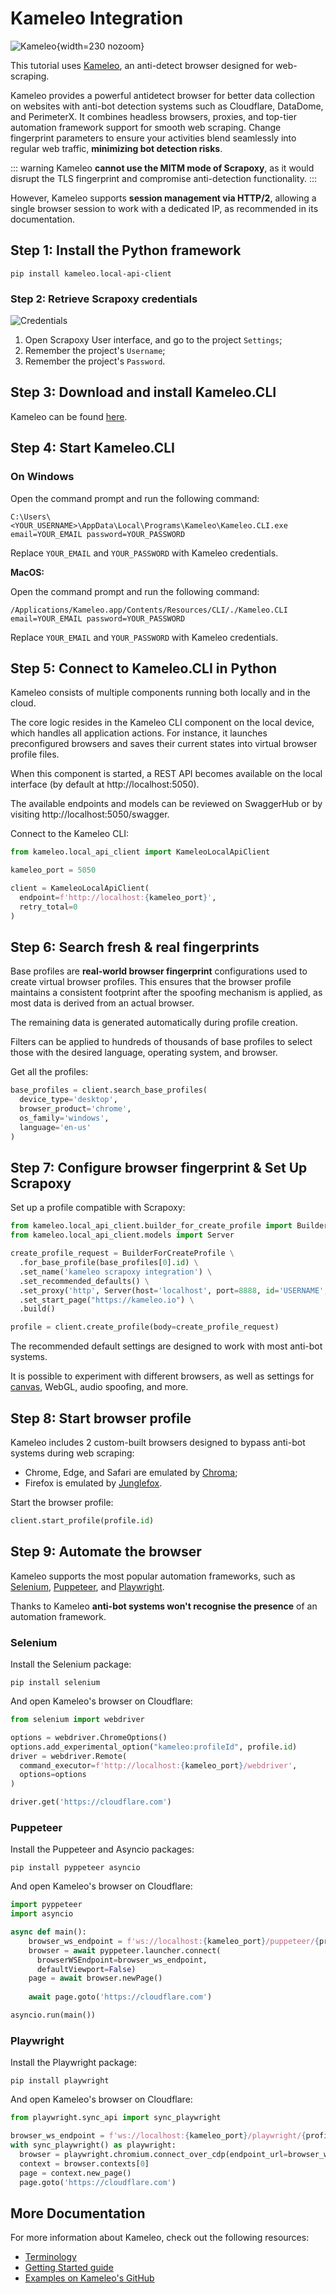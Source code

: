 # Kameleo Integration

![Kameleo](kameleo.svg){width=230 nozoom}

This tutorial uses [Kameleo](https://kameleo.io/web-scraping?utm_source=scrapoxy&utm_medium=github&utm_campaign=scrapoxy_integration_guide), 
an anti-detect browser designed for web-scraping.

Kameleo provides a powerful antidetect browser for better data collection on websites with anti-bot detection systems such as Cloudflare, DataDome, and PerimeterX.
It combines headless browsers, proxies, and top-tier automation framework support for smooth web scraping. 
Change fingerprint parameters to ensure your activities blend seamlessly into regular web traffic, **minimizing bot detection risks**.

::: warning
Kameleo **cannot use the MITM mode of Scrapoxy**,
as it would disrupt the TLS fingerprint and compromise anti-detection functionality.
:::

However, Kameleo supports **session management via HTTP/2**, 
allowing a single browser session to work with a dedicated IP, 
as recommended in its documentation.


## Step 1: Install the Python framework

```shell
pip install kameleo.local-api-client
```


### Step 2: Retrieve Scrapoxy credentials

![Credentials](../../credentials.png)

1. Open Scrapoxy User interface, and go to the project `Settings`;
2. Remember the project's `Username`;
3. Remember the project's `Password`.


## Step 3: Download and install Kameleo.CLI

Kameleo can be found
[here](https://kameleo.io/downloads?utm_source=scrapoxy&utm_medium=github&utm_campaign=scrapoxy_integration_guide).


## Step 4: Start Kameleo.CLI

### On Windows

Open the command prompt and run the following command:

```shell
C:\Users\<YOUR_USERNAME>\AppData\Local\Programs\Kameleo\Kameleo.CLI.exe email=YOUR_EMAIL password=YOUR_PASSWORD
```

Replace `YOUR_EMAIL` and `YOUR_PASSWORD` with Kameleo credentials.


**MacOS:**

Open the command prompt and run the following command:

```shell
/Applications/Kameleo.app/Contents/Resources/CLI/./Kameleo.CLI email=YOUR_EMAIL password=YOUR_PASSWORD
```

Replace `YOUR_EMAIL` and `YOUR_PASSWORD` with Kameleo credentials.


## Step 5: Connect to Kameleo.CLI in Python

Kameleo consists of multiple components running both locally and in the cloud.

The core logic resides in the Kameleo CLI component on the local device, which handles all application actions.
For instance, it launches preconfigured browsers and saves their current states into virtual browser profile files.

When this component is started, a REST API becomes available on the local interface (by default at http://localhost:5050).

The available endpoints and models can be reviewed on SwaggerHub or by visiting http://localhost:5050/swagger.

Connect to the Kameleo CLI:

```python
from kameleo.local_api_client import KameleoLocalApiClient

kameleo_port = 5050

client = KameleoLocalApiClient(
  endpoint=f'http://localhost:{kameleo_port}',
  retry_total=0
)
```


## Step 6: Search fresh & real fingerprints

Base profiles are **real-world browser fingerprint** configurations used to create virtual browser profiles.
This ensures that the browser profile maintains a consistent footprint after the spoofing mechanism is applied,
as most data is derived from an actual browser.

The remaining data is generated automatically during profile creation.

Filters can be applied to hundreds of thousands of base profiles to select those with the desired language,
operating system, and browser.

Get all the profiles:

```python
base_profiles = client.search_base_profiles(
  device_type='desktop',
  browser_product='chrome',
  os_family='windows',
  language='en-us'
)
```


## Step 7: Configure browser fingerprint & Set Up Scrapoxy

Set up a profile compatible with Scrapoxy:

```python
from kameleo.local_api_client.builder_for_create_profile import BuilderForCreateProfile
from kameleo.local_api_client.models import Server

create_profile_request = BuilderForCreateProfile \
  .for_base_profile(base_profiles[0].id) \
  .set_name('kameleo scrapoxy integration') \
  .set_recommended_defaults() \
  .set_proxy('http', Server(host='localhost', port=8888, id='USERNAME', secret='PASSWORD')) \
  .set_start_page("https://kameleo.io") \
  .build()

profile = client.create_profile(body=create_profile_request)
```

The recommended default settings are designed to work with most anti-bot systems.

It is possible to experiment with different browsers, as well as settings for [canvas](https://help.kameleo.io/hc/en-us/articles/7021925786397-Intelligent-Canvas-Spoofing-Our-research-on-canvas-fingerprinting),
WebGL, audio spoofing, and more.


## Step 8: Start browser profile

Kameleo includes 2 custom-built browsers designed to bypass anti-bot systems during web scraping:

* Chrome, Edge, and Safari are emulated by [Chroma](https://help.kameleo.io/hc/en-us/articles/13301851271836-Chroma);
* Firefox is emulated by [Junglefox](https://help.kameleo.io/hc/en-us/articles/13301908333852-Junglefox).

Start the browser profile:

```python
client.start_profile(profile.id)
```


## Step 9: Automate the browser

Kameleo supports the most popular automation frameworks, such as
[Selenium](https://www.selenium.dev/),
[Puppeteer](https://pptr.dev/), and
[Playwright](https://playwright.dev/).

Thanks to Kameleo **anti-bot systems won't recognise the presence** of an automation framework.


### Selenium

Install the Selenium package:

```shell
pip install selenium
```

And open Kameleo's browser on Cloudflare:

```python
from selenium import webdriver

options = webdriver.ChromeOptions()
options.add_experimental_option("kameleo:profileId", profile.id)
driver = webdriver.Remote(
  command_executor=f'http://localhost:{kameleo_port}/webdriver',
  options=options
)

driver.get('https://cloudflare.com')
```


### Puppeteer

Install the Puppeteer and Asyncio packages:

```shell
pip install pyppeteer asyncio
```

And open Kameleo's browser on Cloudflare:

```python
import pyppeteer
import asyncio

async def main():
    browser_ws_endpoint = f'ws://localhost:{kameleo_port}/puppeteer/{profile.id}'
    browser = await pyppeteer.launcher.connect(
      browserWSEndpoint=browser_ws_endpoint,
      defaultViewport=False)
    page = await browser.newPage()
    
    await page.goto('https://cloudflare.com')

asyncio.run(main())
```


### Playwright

Install the Playwright package:

```shell
pip install playwright
```

And open Kameleo's browser on Cloudflare:

```python
from playwright.sync_api import sync_playwright

browser_ws_endpoint = f'ws://localhost:{kameleo_port}/playwright/{profile.id}'
with sync_playwright() as playwright:
  browser = playwright.chromium.connect_over_cdp(endpoint_url=browser_ws_endpoint)
  context = browser.contexts[0]
  page = context.new_page()
  page.goto('https://cloudflare.com')
```


## More Documentation

For more information about Kameleo, check out the following resources:

* [Terminology](https://help.kameleo.io/hc/en-us/articles/4420420859793-Terminology)
* [Getting Started guide](https://help.kameleo.io/hc/en-us/articles/4418166326417-Getting-started-with-Kameleo-Automation)
* [Examples on Kameleo's GitHub](https://github.com/kameleo-io/local-api-examples)
